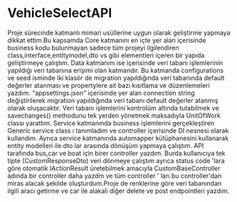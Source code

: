 # VehicleSelectAPI
  Proje sürecinde katmanlı mimari usüllerine uygun olarak geliştirme yapmaya dikkat ettim.Bu kapsamda Core katmanını en içte yer alan içerisinde business kodu bulunmayan sadece tüm projeyi ilgilendiren class,interface,entitymodel,dto vs gibi elementleri içeren bir yapıda geliştirmeye çalıştım. Data katmanım ise içerisinde veri tabanı işlemlerinin yapıldığı veri tabanına erişimi olan katmandır. Bu katmanda configurations ve seed isminde iki klasör de migration yapıldığında veri tabanında default değerler atanması ve propertylere ait bazı kısıtlama ve düzenlemeleri yazdım. "appsettings.json" içerisinde yer alan connection string değiştirilerek migration yapıldığında veri tabanı default değerler atanmış olarak oluşacaktır. Veri tabanı işlemlerini kontrolüm altında tutabilmek ve savechanges() methodunu tek yerden yönetmek maksadıyla UnitOfWork classı yarattım. Service katmanında business işlemlerini gerçekleştiren Generic service class ı tanımladım ve controller içerisinde DI nesnesi olarak kullandım. Ayrıca service katmanında automapper kütüphanesini kullanarak entity modelleri ile dto lar arasında dönüşüm yapmaya çalıştım. API tarafında bus,car ve boat için birer controller yazdım. Burda kullanıcıya tek tipte (CustomResponseDto) veri dönmeye çalıştım ayrıca status code 'lara göre otomatik IActionResult üretebilmek amacıyla CustomBaseController adında bir controller daha yazdm ve tüm controller ' ları bu controller'dan miras alacak şekilde oluşturdum.Proje de renklerine göre veri tabanından ilgili aracı getirme ve car ile alakalı diğer delete ve post endpointleri yazdım. 
